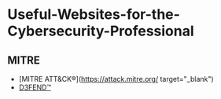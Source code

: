 # Useful-Websites-for-the-Cybersecurity-Professional
## MITRE
- [MITRE ATT&CK®](https://attack.mitre.org/ target="_blank")
- [D3FEND™](https://d3fend.mitre.org/)

